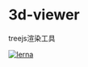 # 3d-viewer
treejs渲染工具

[![lerna](https://img.shields.io/badge/maintained%20with-lerna-cc00ff.svg)](https://lerna.js.org/)
